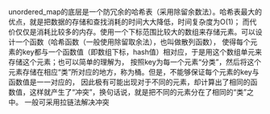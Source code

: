 



unordered_map的底层是一个防冗余的哈希表（采用除留余数法）。哈希表最大的优点，就是把数据的存储和查找消耗的时间大大降低，时间复杂度为O(1)；
而代价仅仅是消耗比较多的内存。使用一个下标范围比较大的数组来存储元素。可以设计一个函数（哈希函数（一般使用除留取余法），也叫做散列函数），
使得每个元素的key都与一个函数值（即数组下标，hash值）相对应，于是用这个数组单元来存储这个元素；也可以简单的理解为，
按照key为每一个元素“分类”，然后将这个元素存储在相应“类”所对应的地方，称为桶。但是，不能够保证每个元素的key与函数值是一一对应的，
因此极有可能出现对于不同的元素，却计算出了相同的函数值，这样就产生了“冲突”，换句话说，就是把不同的元素分在了相同的“类”之中。 一般可采用拉链法解决冲突
